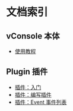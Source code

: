 文档索引
==============================


## vConsole 本体

 - [使用教程](./tutorial_CN.md)


## Plugin 插件

 - [插件：入门](./plugin_getting_started_CN.md)
 - [插件：编写插件](./plugin_building_a_plugin_CN.md)
 - [插件：Event 事件列表](./plugin_event_list_CN.md)